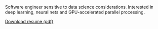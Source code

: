 Software engineer sensitive to data science considerations. Interested in deep learning, neural nets and GPU-accelerated parallel processing. 


<a href="https://drive.google.com/open?id=0B3eRv-4znU32SU94cVlGekVid3M" target="_blank">Download resume (pdf)</a>



